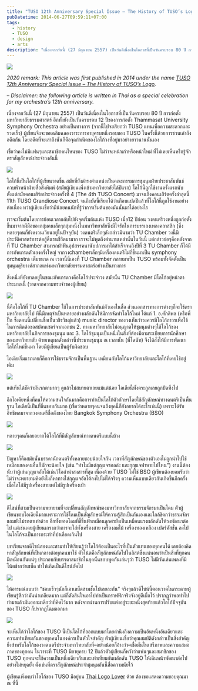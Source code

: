 ```yaml
---
title: "TUSO 12th Anniversary Special Issue – The History of TUSO’s Logo"
pubDatetime: 2014-06-27T09:59:11+07:00
tags:
  - history
  - TUSO
  - design
  - arts
description: "เนื่องจากวันนี้ (27 มิถุนายน 2557) เป็นวันดีเนื่องในโอกาสที่เป็นวันครบรอบ 80 ปี การก่อตั้งมหาวิทยาลัยธรรมศาสตร์ อีกทั้งยังเป็นวันครบรอบ 12 ปีของการก่อตั้ง Thammasat University Symphony Orchestra อย่างเป็นทางการ (จากนี้ไปจะเรียกว่า TUSO แทนเพื่อความสะดวกและรวดเร็ว) ผู้เขียนจึงจะขอเฉลิมฉลองวาระการอายุครบหนึ่งรอบของ TUSO ในครั้งนี้ด้วยการชวนเล่าถึงอดีตกัน โดยอดีตที่จะเล่าถึงนั้นก็คือจุดกำเนิดของโลโก้วงที่อยู่มาอย่างยาวนานนั่นเอง"
---
```


![](./tuso-logo-history.png)

_2020 remark:
This article was first published in 2014 under the name [TUSO 12th Anniversary Special Issue – The History of TUSO’s Logo](https://rorasa.wordpress.com/2014/06/27/tuso-12th-anniversary-special-issue-the-history-of-tusos-logo/)._

_– Disclaimer: the following article is written in Thai as a special celebration for my orchestra’s 12th anniversary._

เนื่องจากวันนี้ (27 มิถุนายน 2557) เป็นวันดีเนื่องในโอกาสที่เป็นวันครบรอบ 80 ปี การก่อตั้งมหาวิทยาลัยธรรมศาสตร์ อีกทั้งยังเป็นวันครบรอบ 12 ปีของการก่อตั้ง Thammasat University Symphony Orchestra อย่างเป็นทางการ (จากนี้ไปจะเรียกว่า TUSO แทนเพื่อความสะดวกและรวดเร็ว) ผู้เขียนจึงจะขอเฉลิมฉลองวาระการอายุครบหนึ่งรอบของ TUSO ในครั้งนี้ด้วยการชวนเล่าถึงอดีตกัน โดยอดีตที่จะเล่าถึงนั้นก็คือจุดกำเนิดของโลโก้วงที่อยู่มาอย่างยาวนานนั่นเอง

เชื่อว่าคงไม่มีแฟนๆและสมาชิกคนไหนของ TUSO ไม่ว่าจะหน้าเก่าหรือหน้าใหม่ ที่ไม่เคยเห็นหรือรู้จักตราสัญลักษณ์ประจำวงอันนี้

![](./tuso-logo.png)

โลโก้นี้เป็นโลโก้ที่ผู้เขียนวาดขึ้น สมัยที่ยังดำรงตำแหน่งเป็นคณะกรรมการชุมนุมฝ่ายประชาสัมพันธ์ควบหัวหน้าฝ่ายสื่อสิ่งพิมพ์ (สมัยผู้เขียนเพิ่งเข้ามหาวิทยาลัยได้ปีแรก) โลโก้นี้ถูกใช้งานครั้งแรกนับตั้งแต่สมัยคอนเสิร์ตประจำวงครั้งที่ 4 (The 4th TUSO Concert) มาจนถึงคอนเสิร์ตครั้งล่าสุดนี้ 11th TUSO Grandiose Concert จนถึงบัดนี้เรียกได้ว่าเกือบแปดปีแล้วที่โลโก้นี้ถูกใช้งานอย่างต่อเนื่อง ทว่าผู้เขียนเชื่อว่ามีน้อยคนนักที่รู้ว่าการเริ่มต้นของมันนั้นมาได้อย่างไร

เราจะเริ่มต้นโดยการย้อนเวลากลับไปยังจุดเริ่มต้นแห่ง TUSO เมื่อ12 ปีก่อน วงดนตรีวงหนึ่งถูกก่อตั้งขึ้นมาจากผีมือของกลุ่มคนเล็กๆกลุ่มหนึ่งในมหาวิทยาลัยซึ่งมีใจรักในการบรรเลงเพลงคลาสสิก (ซึ่งหลายๆคนก็ยังคงวนเวียนอยู่ในปัจจุบัน) วงดนตรีเล็กๆดังกล่าวมีนามว่า TU Chamber วงนี้มีประวัติศาสตร์การต่อสู้ดิ้นรนชีวิตมามาก เราจะไม่พูดถึงตำนานเหล่านั้นในวันนี้ แต่กล่าวย่อๆคือหลังจากที่ TU Chamber สามารถฝ่าฟันอุปสรรคนานับปการมาได้สำเร็จจนถึงปีที่ 3 TU Chamber ก็ได้มีการอัพเกรดตัวเองครั้งใหญ่ จากวงchamberเล็กๆมีเครื่องดนตรีไม่กี่ชิ้นมาเป็น symphony orchestra เต็มขนาด ณ เวลานี้นี่เองที่ TU Chamber กลายมาเป็น TUSO พร้อมทั้งจัดตั้งเป็นชุมนุมดุริยางค์สากลแห่งมหาวิทยาลัยธรรมศาสตร์อย่างเป็นทางการ

สิ่งหนึ่งที่ยังขาดอยู่ในขณะอัพเกรดวงคือโลโก้ประจำวง สมัยนั้น TU Chamber มีโลโก้อยู่หน้าตาประมาณนี้ (วาดจากความทรงจำของผู้เขียน)

![](./tuso-logo-history_1.png)

นี่คือโลโก้ที่ TU Chamber ใช้ในการประชาสัมพันธ์ตัวเองในสื่อ ส่วนเอกสารทางการต่างๆก็จะใช้ตรามหาวิทยาลัยไป ทีนี้มีเหตุจำเป็นหลายอย่างผลักดันให้มีการจัดทำโลโก้ใหม่ ได้แก่ 1. อ.ศักดิพล (หรือพี่ปิ๊ก ซึ่งตอนนี้เปลี่ยนชื่อเป็นวชิรวิชญ์แล้ว) music director ของวงเห็นว่าวงควรมีโลโก้ถาวรเพื่อใช้ในการติดต่อขอสปอนเซอร์จากเอกชน 2. ทางมหาวิทยาลัยไม่อนุญาตให้ชุมนุมต่างๆใช้โลโก้ของมหาวิทยาลัยในกิจการของชุมนุม และ 3. โลโก้ชุมนุมเป็นหนึ่งในสิ่งที่ต้องมีตามระเบียบการนักศึกษาของมหาวิทยาลัย ด้วยเหตุผลดังกล่าวนี้ประธานชุมนุม ณ เวลานั้น (พี่โดนัท) จึงได้สั่งให้มีการพัฒนาโลโก้ใหม่ขึ้นมา โดยมีผู้เขียนเป็นผู้รับผิดชอบ

ไอเดียเริ่มแรกเลยก็คือการใช้ธรรมจักรเป็นพื้นฐาน เหมือนกับโลโก้มหาวิทยาลัยและโลโก้ที่เคยใช้อยู่เดิม

![](./tuso-logo-history_2.png)

แต่เห็นได้ชัดว่ามันรกตามากๆ ดูแล้วไม่สบายตาเลยแม้แต่น้อย ไอเดียนี้ทั้งตระกูลเลยถูกปัดทิ้งไป

อีกไอเดียหนึ่งที่คนให้ความสนใจกันมากคือการทำเป็นโลโก้ตัวอักษรโดยใช้สัญลักษณ์ทางดนตรีเป็นพื้นฐาน ไอเดียนี้เป็นที่ชื่นชอบกันมาก (เชื่อว่าหลายๆคนจนถึงยุคนี้ก็ยังอยากได้อะไรเช่นนี้) เพราะได้รับอิทธิพลมาจากวงดนตรีชื่อดังของไทย Bangkok Symphony Orchestra (BSO)

![](./0368e-bso-bangkok2bsymphony2borchestra.jpg)

หลายๆคนก็เลยอยากได้โลโก้ที่มีสัญลักษณ์ทางดนตรีแบบนี้บ้าง

![](./tuso-logo-history_3.png)

ปัญหาก็คือสมัยนั้นบรรดานักดนตรีทั้งหลายชอบน้อยใจกัน เวลาที่สัญลักษณ์ของตัวเองไม่ถูกนำไปใช้เหมือนของคนอื่นก็มักจะน้อยใจ (เช่น “ทำไมมีแต่กุญแจซอลล่ะ และกุญแจฟาหายไปไหน”) งานนี้ต้องนับว่าผู้เล่นกุญแจอัลโต้เช่นวิโอล่าน่าสงสารที่สุด เนื่องด้วย TUSO ไม่ใช่ BSO ผู้เขียนต้องยอมรับว่าไม่ว่าจะพยายามคิดยังไงก็หาทางใส่กุญแจอัลโต้ลงไปไม่ได้จริงๆ ความเห็นแบบเดียวกันเกิดขึ้นอีกครั้งเมื่อโลโก้มีรูปเครื่องสายแต่ไม่มีรูปเครื่องเป่า

![](./tuso-logo-history_4.png)

ดีไซน์ที่สามเป็นความพยายามที่จะเปลี่ยนสัญลักษณ์ของมหาวิทยาลัยจากธรรมจักรมาเป็นโดม ตัวผู้เขียนขอบไอเดียนี้มากเพราะการใช้โดมเป็นสัญลักษณ์ให้ความรู้สึกเป็นกันเองและใกล้ชิดกว่าธรรมจักร แถมยังไม่รกตาเท่าด้วย อีกทั้งยอดโดมที่ชี้ขึ้นฟ้าเหมือนลูกศรยังเป็นเหมือนแรงผลักดันให้วงพัฒนาต่อไป แต่เช่นเคยผู้เขียนเกรงกว่าการจะใส่ทั้งเครื่องสาย เครื่องลมไม้ เครื่องทองเหลือง เปอร์คัสชั่น ลงไปในโลโก้จะเป็นการกระทำที่บ้าเลือดเกินไป

บทเรียนจากดีไซน์สองและสามทำให้เรียนรู้ว่าโลโก้ต้องเป็นอะไรที่เป็นตัวแทนของทุกคนได้ เลยต้องคิดหาสัญลักษณ์ที่เป็นกลางต่อทุกคนมาใช้ ตัวโน้ตคือสัญลักษณ์ถัดไปในลิสต์ซึ่งแน่นอนว่าเป็นสิ่งที่ทุกคนมีเหมือนกันแน่ๆ ประกอบกับบรรดาสมาชิกในยุคนั้นชอบพูดกันเล่นๆว่า TUSO ไม่มีวันเล่นเพลงที่มีโน้ตช้ากว่าเขบ็ด ทำให้เกิดเป็นดีไซน์ถัดไป

![](./tuso-logo-history_5.png)

ให้อารมณ์แบบว่า “ชอบเร็วๆนักก็เอาเขบ็ดสามชั้นไปเลยละกัน” จริงๆแล้วดีไซน์นี้ตอนวาดในกระดาษผู้เขียนรู้สึกว่ามันน่าเกลียดมาก แต่ก็ตัดสินใจเอาไปทำเป็นกราฟฟิกจริงจังอยู่ดีเผื่อไว้ ปรากฏว่าพอทำไปทำมาแล้วมันออกมาดีกว่าที่คิดไว้มาก หลังจากผ่านการปรับแต่งอยู่ระยะหนึ่งสุดท้ายแล้วโลโก้ปัจจุบันของ TUSO ก็ปรากฏโฉมออกมา

![](./tuso-logo-history_6.png)

จะเห็นได้ว่าโลโก้ของ TUSO นี้เป็นโลโก้ที่ออกแบบมาโดยคำนึงถึงความเป็นอันหนึ่งอันเดียวและความเท่าเทียมกันของทุกคนในองค์กรเป็นหัวใจสำคัญ ตัวผู้เขียนเชื่อว่าคุณสมบัติดังกล่าวเป็นสิ่งสำคัญยิ่งสำหรับโลโก้ของวงดนตรีประจำมหาวิทยาลัยที่–อย่างน้อยก็อ้างว่า–เชื่อมั่นในเสรีภาพและความเสมอภาคของทุกคน ในวาระที่ TUSO มีอายุครบ 12 ปีแล้วตัวผู้เขียนก็หวังว่าแฟนๆและสมาชิกของ TUSO ทุกคนจะใช้ความเป็นหนึ่งเดียวกันและเท่าเทียมกันผลักดัน TUSO ให้เดินหน้าพัฒนาต่อไปอย่างไม่หยุดยั้ง ดั่งเช่นที่ตราสัญลักษณ์ประจำชุมนุมอันนี้สื่อความนัยไว้

ผู้เขียนเพิ่งพบว่าโลโก้ของ TUSO มีอยู่บน [Thai Logo Lover](http://thailogolover.blogspot.co.uk/2011/02/tuso-thammasat-university-symphony.html) ด้วย ต้องขอแสดงความขอบคุณมา ณ ที่นี้
